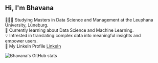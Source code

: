 ## Hi, I'm Bhavana

👩🏻‍🎓 Studying Masters in Data Science and Management at the Leuphana University, Lüneburg.<br/>
💭 Currently learning about Data Science and Machine Learning.<br/>
💡 Intrested in translating complex data into meaningful insights and empower users.<br/>
🔗 My LinkeIn Profile [LinkeIn](https://www.linkedin.com/in/bhavanaraju698/)<br/>

![Bhavana's GitHub stats](https://github-readme-stats.vercel.app/api?username=bhavanaraju02&count_private=true&theme=radical&show_icons=true&hide_rank=false)
